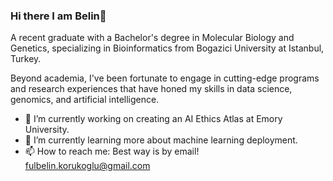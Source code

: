 ### Hi there I am Belin👋

A recent graduate with a Bachelor's degree in Molecular Biology and Genetics, specializing in Bioinformatics from Bogazici University at Istanbul, Turkey. 

Beyond academia, I've been fortunate to engage in cutting-edge programs and research experiences that have honed my skills in data science, genomics, and artificial intelligence. 

- 🔭 I’m currently working on creating an AI Ethics Atlas at Emory University.
- 🌱 I’m currently learning more about machine learning deployment.
- 📫 How to reach me: Best way is by email! fulbelin.korukoglu@gmail.com




